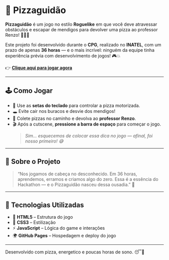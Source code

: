 # 🍕 Pizzaguidão

**Pizzaguidão** é um jogo no estilo **Roguelike** em que você deve atravessar obstáculos e escapar de mendigos para devolver uma pizza ao professor Renzo! 🍕🚴‍♂️

Este projeto foi desenvolvido durante o **CPG**, realizado no **INATEL**, com um prazo de apenas **36 horas** — e o mais incrível: ninguém da equipe tinha experiência prévia com desenvolvimento de jogos! 🎮💥

👉 **[Clique aqui para jogar agora](https://stenishh.github.io/Pizzaguidao/)**

---

## 🕹️ Como Jogar

- 🔼 Use as **setas do teclado** para controlar a pizza motorizada.
- 🕳️ Evite cair nos buracos e desvie dos mendigos!
- 🍕 Colete pizzas no caminho e devolva ao **professor Renzo**.
- 🎬 Após a cutscene, **pressione a barra de espaço** para começar o jogo.  
  > *Sim... esquecemos de colocar essa dica no jogo — afinal, foi nosso primeiro! 😅*

---

## 🧠 Sobre o Projeto

> “Nos jogamos de cabeça no desconhecido. Em 36 horas, aprendemos, erramos e criamos algo do zero. Essa é a essência do Hackathon — e o Pizzaguidão nasceu dessa ousadia.” 🚀

---

## 🚀 Tecnologias Utilizadas

- 🔹 **HTML5** – Estrutura do jogo
- 🔸 **CSS3** – Estilização
- ⚡ **JavaScript** – Lógica do game e interações
- 🌍 **GitHub Pages** – Hospedagem e deploy do jogo

---



Desenvolvido com pizza, energetico e poucas horas de sono. 😴🍕  
